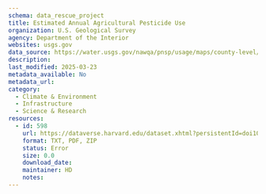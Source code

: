 ```yaml
---
schema: data_rescue_project 
title: Estimated Annual Agricultural Pesticide Use
organization: U.S. Geological Survey
agency: Department of the Interior
websites: usgs.gov
data_source: https://water.usgs.gov/nawqa/pnsp/usage/maps/county-level/
description: 
last_modified: 2025-03-23
metadata_available: No
metadata_url: 
category:
  - Climate & Environment 
  - Infrastructure 
  - Science & Research 
resources:
  - id: 598
    url: https://dataverse.harvard.edu/dataset.xhtml?persistentId=doi10.7910/DVN/2FQEK6&version=DRAFT
    format: TXT, PDF, ZIP
    status: Error
    size: 0.0
    download_date: 
    maintainer: HD
    notes: 
---
```


